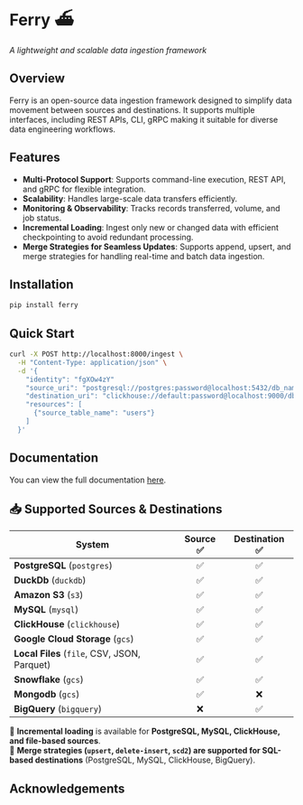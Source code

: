 # Ferry ⛴️

*A lightweight and scalable data ingestion framework*
## Overview
Ferry is an open-source data ingestion framework designed to simplify data movement between sources and destinations. 
It supports multiple interfaces, including REST APIs, CLI, gRPC making it suitable for diverse data engineering workflows.

## Features
- **Multi-Protocol Support**: Supports command-line execution, REST API, and gRPC for flexible integration.
- **Scalability**: Handles large-scale data transfers efficiently.
- **Monitoring & Observability**: Tracks records transferred, volume, and job status.
- **Incremental Loading**: Ingest only new or changed data with efficient checkpointing to avoid redundant processing.
- **Merge Strategies for Seamless Updates**: Supports append, upsert, and merge strategies for handling real-time and batch data ingestion.

## Installation
```sh
pip install ferry
```

## Quick Start
```sh
curl -X POST http://localhost:8000/ingest \
  -H "Content-Type: application/json" \
  -d '{
    "identity": "fgXOw4zY"
    "source_uri": "postgresql://postgres:password@localhost:5432/db_name",
    "destination_uri": "clickhouse://default:password@localhost:9000/db_name?http_port=8123&secure=0",
    "resources": [
      {"source_table_name": "users"}
    ]
  }'
```
## Documentation
You can view the full documentation [here](https://smalldata-ai.github.io/ferry/guides/getting-started.html).

## 📥 Supported Sources & Destinations

| System                 | Source ✅ | Destination ✅ |
|------------------------|:--------:|:-------------:|
| **PostgreSQL** (`postgres`) | ✅ | ✅ |
| **DuckDb** (`duckdb`) | ✅ | ✅ |
| **Amazon S3** (`s3`) | ✅ | ✅ |
| **MySQL** (`mysql`) | ✅ | ✅ |
| **ClickHouse** (`clickhouse`) | ✅ | ✅ |
| **Google Cloud Storage** (`gcs`) | ✅ | ✅ |
| **Local Files** (`file`, CSV, JSON, Parquet) | ✅ | ✅ |
| **Snowflake** (`gcs`) | ✅ | ✅ |
| **Mongodb** (`gcs`) | ✅ | ❌|
| **BigQuery** (`bigquery`) | ❌ | ✅ |

🔹 **Incremental loading** is available for **PostgreSQL, MySQL, ClickHouse, and file-based sources**.  
🔹 **Merge strategies (`upsert`, `delete-insert`, `scd2`) are supported for SQL-based destinations** (PostgreSQL, MySQL, ClickHouse, BigQuery).  

## Acknowledgements
